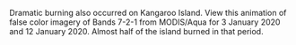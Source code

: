 Dramatic burning also occurred on Kangaroo Island. View this animation of  false color imagery of Bands 7-2-1 from MODIS/Aqua for 3 January 2020 and 12 January 2020. Almost half of the island burned in that period.